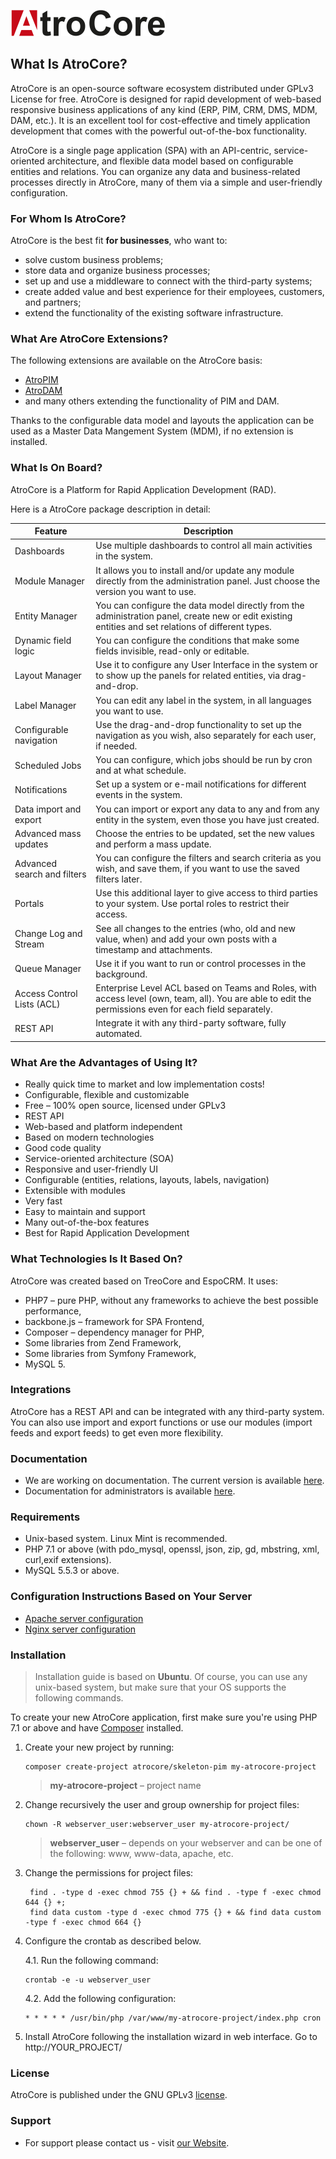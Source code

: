 ![logo](_assets/AtroCore_logo_color_248.png)

## What Is AtroCore?

AtroCore is an open-source software ecosystem distributed under GPLv3 License for free. AtroCore is designed for rapid development of web-based responsive business applications of any kind (ERP, PIM, CRM, DMS, MDM, DAM, etc.). It is an excellent tool for cost-effective and timely application development that comes with the powerful out-of-the-box functionality.

AtroCore is a single page application (SPA) with an API-centric, service-oriented architecture, and flexible data model based on configurable entities and relations. You can organize any data and business-related processes directly in AtroCore, many of them via a simple and user-friendly configuration.

### For Whom Is AtroCore?

AtroCore is the best fit **for businesses**, who want to:

* solve custom business problems;
* store data and organize business processes;
* set up and use a middleware to connect with the third-party systems;
* create added value and best experience for their employees, customers, and partners;
* extend the functionality of the existing software infrastructure.

### What Are AtroCore Extensions?

The following extensions are available on the AtroCore basis:
* [AtroPIM](https://github.com/atrocore/atropim)
* [AtroDAM](https://github.com/atrocore/atrodam)
* and many others extending the functionality of PIM and DAM.

Thanks to the configurable data model and layouts the application can be used as a Master Data Mangement System (MDM), if no extension is installed.

### What Is On Board?

AtroCore is a Platform for Rapid Application Development (RAD).

Here is a AtroCore package description in detail:

| Feature                     | Description                                                   |
| --------------------------- | ------------------------------------------------------------ |
| Dashboards                  | Use multiple dashboards to control all main activities in the system. |
| Module Manager              | It allows you to install and/or update any module directly from the administration panel. Just choose the version you want to use. |
| Entity Manager              | You can configure the data model directly from the administration panel, create new or edit existing entities and set relations of different types. |
| Dynamic field logic         | You can configure the conditions that make some fields invisible, read-only or editable. |
| Layout Manager              | Use it to configure any User Interface in the system or to show up the panels for related entities, via drag-and-drop. |
| Label Manager               | You can edit any label in the system, in all languages you want to use. |
| Configurable navigation     | Use the drag-and-drop functionality to set up the navigation as you wish, also separately for each user, if needed. |
| Scheduled Jobs              | You can configure, which jobs should be run by cron and at what schedule. |
| Notifications               | Set up a system or e-mail notifications for different events in the system. |
| Data import and export      | You can import or export any data to any and from any entity in the system, even those you have just created. |
| Advanced mass updates       | Choose the entries to be updated, set the new values and perform a mass update. |
| Advanced search and filters | You can configure the filters and search criteria as you wish, and save them, if you want to use the saved filters later. |
| Portals                     | Use this additional layer to give access to third parties to your system. Use portal roles to restrict their access. |
| Change Log and Stream       | See all changes to the entries (who, old and new value, when) and add your own posts with a timestamp and attachments. |
| Queue Manager               | Use it if you want to run or control processes in the background. |
| Access Control Lists (ACL)  | Enterprise Level ACL based on Teams and Roles, with access level (own, team, all). You are able to edit the permissions even for each field separately. |
| REST API                    | Integrate it with any third-party software, fully automated. |

### What Are the Advantages of Using It?

* Really quick time to market and low implementation costs!
* Configurable, flexible and customizable
* Free – 100% open source, licensed under GPLv3
* REST API
* Web-based and platform independent
* Based on modern technologies
* Good code quality
* Service-oriented architecture (SOA)
* Responsive and user-friendly UI
* Configurable (entities, relations, layouts, labels, navigation)
* Extensible with modules
* Very fast
* Easy to maintain and support
* Many out-of-the-box features
* Best for Rapid Application Development

### What Technologies Is It Based On?

AtroCore was created based on TreoCore and EspoCRM. It uses:

* PHP7 – pure PHP, without any frameworks to achieve the best possible performance,
* backbone.js – framework for SPA Frontend,
* Composer – dependency manager for PHP,
* Some libraries from Zend Framework,
* Some libraries from Symfony Framework,
* MySQL 5.

### Integrations

AtroCore has a REST API and can be integrated with any third-party system. You can also use import and export functions or use our modules (import feeds and export feeds) to get even more flexibility.

### Documentation

- We are working on documentation. The current version is available [here](https://atropim.com/help).
- Documentation for administrators is available [here](https://github.com/atrocore/atrocore-docs/tree/master/en/administration).

### Requirements

* Unix-based system. Linux Mint is recommended.
* PHP 7.1 or above (with pdo_mysql, openssl, json, zip, gd, mbstring, xml, curl,exif extensions).
* MySQL 5.5.3 or above.

### Configuration Instructions Based on Your Server

* [Apache server configuration](https://github.com/atrocore/atrocore-docs/blob/master/en/administration/apache-server-configuration.md)
* [Nginx server configuration](https://github.com/atrocore/atrocore-docs/blob/master/en/administration/nginx-server-configuration.md)

### Installation

> Installation guide is based on **Ubuntu**. Of course, you can use any unix-based system, but make sure that your OS supports the following commands.<br/>

To create your new AtroCore application, first make sure you're using PHP 7.1 or above and have [Composer](https://getcomposer.org/download/) installed.

1. Create your new project by running:
   ```
   composer create-project atrocore/skeleton-pim my-atrocore-project
   ```
   > **my-atrocore-project** – project name
   
2. Change recursively the user and group ownership for project files: 
   ```
   chown -R webserver_user:webserver_user my-atrocore-project/
   ```
   >**webserver_user** – depends on your webserver and can be one of the following: www, www-data, apache, etc.

3. Change the permissions for project files: 
   ```
    find . -type d -exec chmod 755 {} + && find . -type f -exec chmod 644 {} +;
    find data custom -type d -exec chmod 775 {} + && find data custom -type f -exec chmod 664 {}
   ```
   
4. Configure the crontab as described below.

   4.1. Run the following command:
      ```
      crontab -e -u webserver_user
      ```
   4.2. Add the following configuration:
      ```
      * * * * * /usr/bin/php /var/www/my-atrocore-project/index.php cron 
      ```
5. Install AtroCore following the installation wizard in web interface. Go to http://YOUR_PROJECT/

### License

AtroCore is published under the GNU GPLv3 [license](LICENSE.txt).

### Support

- For support please contact us - visit [our Website](https://atropim.com/).
